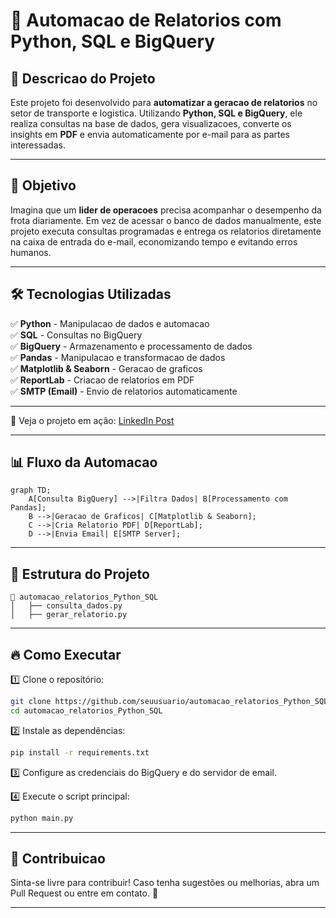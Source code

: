 # 🚀 Automacao de Relatorios com Python, SQL e BigQuery

## 📌 Descricao do Projeto

Este projeto foi desenvolvido para **automatizar a geracao de relatorios** no setor de transporte e logistica. Utilizando **Python, SQL e BigQuery**, ele realiza consultas na base de dados, gera visualizacoes, converte os insights em **PDF** e envia automaticamente por e-mail para as partes interessadas.

---

## 🎯 Objetivo

Imagina que um **lider de operacoes** precisa acompanhar o desempenho da frota diariamente. Em vez de acessar o banco de dados manualmente, este projeto executa consultas programadas e entrega os relatorios diretamente na caixa de entrada do e-mail, economizando tempo e evitando erros humanos.

---

## 🛠️ Tecnologias Utilizadas

✅ **Python** - Manipulacao de dados e automacao  
✅ **SQL** - Consultas no BigQuery  
✅ **BigQuery** - Armazenamento e processamento de dados  
✅ **Pandas** - Manipulacao e transformacao de dados  
✅ **Matplotlib & Seaborn** - Geracao de graficos  
✅ **ReportLab** - Criacao de relatorios em PDF  
✅ **SMTP (Email)** - Envio de relatorios automaticamente  

---

🎥 Veja o projeto em ação: [LinkedIn Post](https://www.linkedin.com/posts/victorsabino36_automaaexaetoderelataejrios-anaerlisededados-activity-7304238162300567553-J4ya?utm_source=social_share_send&utm_medium=member_desktop_web&rcm=ACoAAEpQjCAB7CwjLGDgnlDgn5ymhZ3otRWD54c)  

---

## 📊 Fluxo da Automacao

```mermaid
graph TD;
    A[Consulta BigQuery] -->|Filtra Dados| B[Processamento com Pandas];
    B -->|Geracao de Graficos| C[Matplotlib & Seaborn];
    C -->|Cria Relatorio PDF| D[ReportLab];
    D -->|Envia Email| E[SMTP Server];
```

---

## 📂 Estrutura do Projeto

```
📂 automacao_relatorios_Python_SQL 
│   ├── consulta_dados.py
│   ├── gerar_relatorio.py
```

---

## 🔥 Como Executar

1️⃣ Clone o repositório:
```bash
git clone https://github.com/seuusuario/automacao_relatorios_Python_SQL.git
cd automacao_relatorios_Python_SQL
```

2️⃣ Instale as dependências:
```bash
pip install -r requirements.txt
```

3️⃣ Configure as credenciais do BigQuery e do servidor de email.

4️⃣ Execute o script principal:
```bash
python main.py
```

---


## 📢 Contribuicao

Sinta-se livre para contribuir! Caso tenha sugestões ou melhorias, abra um Pull Request ou entre em contato. 🚀

---

